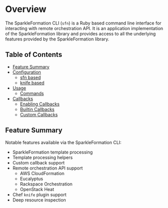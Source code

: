# Overview

The SparkleFormation CLI (`sfn`) is a Ruby based command line interface
for interacting with remote orchestration API. It is an application
implementation of the SparkleFormation library and provides access to
all the underlying features provided by the SparkleFormation library.

## Table of Contents

- [Feature Summary](#feature-summary)
- [Configuration](configuration.md)
  - [sfn based](configuration.md#sfn-based)
  - [knife based](configuration.md#knife-based)
- [Usage](usage.md)
  - [Commands](usage.md#commands)
- [Callbacks](callbacks.md)
  - [Enabling Callbacks](callbacks.md#enabling-callbacks)
  - [Builtin Callbacks](callbacks.md#builtin-callbacks)
  - [Custom Callbacks](callbacks.md#custom-callbacks)

## Feature Summary

Notable features available via the SparkleFormation CLI:

- SparkleFormation template processing
- Template processing helpers
- Custom callback support
- Remote orchestration API support
  - AWS CloudFormation
  - Eucalyptus
  - Rackspace Orchestration
  - OpenStack Heat
- Chef `knife` plugin support
- Deep resource inspection
